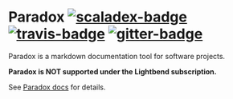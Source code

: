 Paradox [![scaladex-badge][]][scaladex] [![travis-badge][]][travis] [![gitter-badge][]][gitter]
=======

[scaladex]:       https://index.scala-lang.org/lightbend/paradox
[scaladex-badge]: https://index.scala-lang.org/lightbend/paradox/paradox/latest.svg
[travis]:                https://travis-ci.org/lightbend/paradox
[travis-badge]:          https://travis-ci.org/lightbend/paradox.svg?branch=master
[gitter]:                    https://gitter.im/lightbend/paradox
[gitter-badge]:       https://badges.gitter.im/lightbend/paradox.svg

Paradox is a markdown documentation tool for software projects.

**Paradox is NOT supported under the Lightbend subscription.**

See [Paradox docs](http://developer.lightbend.com/docs/paradox/latest/) for details.
